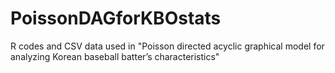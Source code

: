 # PoissonDAGforKBOstats
R codes and  CSV data used in "Poisson directed acyclic graphical model for analyzing Korean baseball batter’s characteristics"
